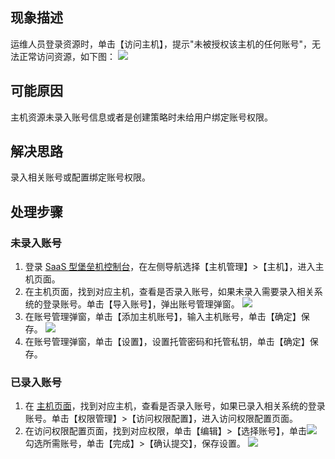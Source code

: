 ## 现象描述
运维人员登录资源时，单击【访问主机】，提示"未被授权该主机的任何账号"，无法正常访问资源，如下图：
![](https://main.qcloudimg.com/raw/d3c9c93717983ef211a7127873f8f7ba.png)

## 可能原因
主机资源未录入账号信息或者是创建策略时未给用户绑定账号权限。


## 解决思路
录入相关账号或配置绑定账号权限。

## 处理步骤
### 未录入账号
1. 登录 [ SaaS 型堡垒机控制台](https://console.cloud.tencent.com/bh)，在左侧导航选择【主机管理】>【主机】，进入主机页面。
2. 在主机页面，找到对应主机，查看是否录入账号，如果未录入需要录入相关系统的登录账号。单击【导入账号】，弹出账号管理弹窗。
![](https://main.qcloudimg.com/raw/064257c74872c71374b2c662d9bd51b4.png)
3. 在账号管理弹窗，单击【添加主机账号】，输入主机账号，单击【确定】保存。
![](https://main.qcloudimg.com/raw/dbbfa98254026c4f0e6899ab2087538b.png)
4. 在账号管理弹窗，单击【设置】，设置托管密码和托管私钥，单击【确定】保存。 

### 已录入账号
1. 在 [主机页面](https://console.cloud.tencent.com/bh/host)，找到对应主机，查看是否录入账号，如果已录入相关系统的登录账号。单击【权限管理】>【访问权限配置】，进入访问权限配置页面。
2. 在访问权限配置页面，找到对应权限，单击【编辑】>【选择账号】，单击![](https://main.qcloudimg.com/raw/b62e8d7af6e24196aadd5546630f6a60.png)勾选所需账号，单击【完成】>【确认提交】，保存设置。
![](https://main.qcloudimg.com/raw/7c2c2b45367343eebd2af8654b055ea6.png)
